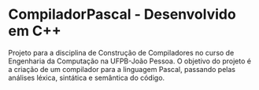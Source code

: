 # CompiladorPascal - Desenvolvido em C++
Projeto para a disciplina de Construção de Compiladores no curso de Engenharia da Computação na UFPB-João Pessoa. O objetivo do projeto é a criação de um compilador para a linguagem Pascal, passando pelas análises léxica, sintática e semântica do código.
